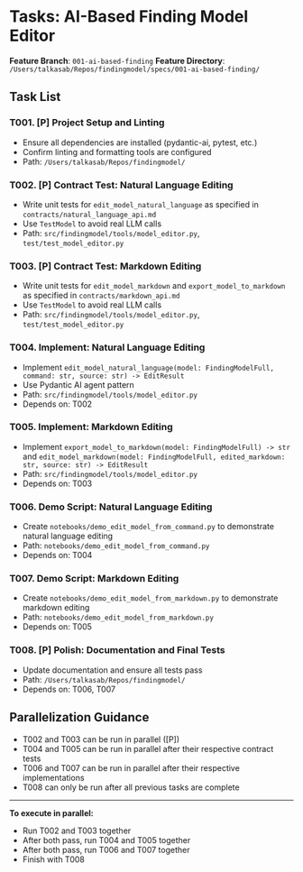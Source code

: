 # Tasks: AI-Based Finding Model Editor

**Feature Branch**: `001-ai-based-finding`
**Feature Directory**: `/Users/talkasab/Repos/findingmodel/specs/001-ai-based-finding/`

## Task List

### T001. [P] Project Setup and Linting
- Ensure all dependencies are installed (pydantic-ai, pytest, etc.)
- Confirm linting and formatting tools are configured
- Path: `/Users/talkasab/Repos/findingmodel/`

### T002. [P] Contract Test: Natural Language Editing
- Write unit tests for `edit_model_natural_language` as specified in `contracts/natural_language_api.md`
- Use `TestModel` to avoid real LLM calls
- Path: `src/findingmodel/tools/model_editor.py`, `test/test_model_editor.py`

### T003. [P] Contract Test: Markdown Editing
- Write unit tests for `edit_model_markdown` and `export_model_to_markdown` as specified in `contracts/markdown_api.md`
- Use `TestModel` to avoid real LLM calls
- Path: `src/findingmodel/tools/model_editor.py`, `test/test_model_editor.py`

### T004. Implement: Natural Language Editing
- Implement `edit_model_natural_language(model: FindingModelFull, command: str, source: str) -> EditResult`
- Use Pydantic AI agent pattern
- Path: `src/findingmodel/tools/model_editor.py`
- Depends on: T002

### T005. Implement: Markdown Editing
- Implement `export_model_to_markdown(model: FindingModelFull) -> str` and `edit_model_markdown(model: FindingModelFull, edited_markdown: str, source: str) -> EditResult`
- Path: `src/findingmodel/tools/model_editor.py`
- Depends on: T003

### T006. Demo Script: Natural Language Editing
- Create `notebooks/demo_edit_model_from_command.py` to demonstrate natural language editing
- Path: `notebooks/demo_edit_model_from_command.py`
- Depends on: T004

### T007. Demo Script: Markdown Editing
- Create `notebooks/demo_edit_model_from_markdown.py` to demonstrate markdown editing
- Path: `notebooks/demo_edit_model_from_markdown.py`
- Depends on: T005

### T008. [P] Polish: Documentation and Final Tests
- Update documentation and ensure all tests pass
- Path: `/Users/talkasab/Repos/findingmodel/`
- Depends on: T006, T007

## Parallelization Guidance
- T002 and T003 can be run in parallel ([P])
- T004 and T005 can be run in parallel after their respective contract tests
- T006 and T007 can be run in parallel after their respective implementations
- T008 can only be run after all previous tasks are complete

---

**To execute in parallel:**
- Run T002 and T003 together
- After both pass, run T004 and T005 together
- After both pass, run T006 and T007 together
- Finish with T008
